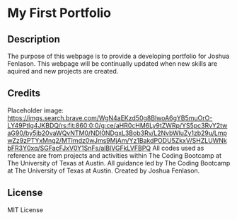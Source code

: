 # My First Portfolio

## Description

The purpose of this webpage is to provide a developing portfolio for Joshua Fenlason. This webpage will be continually updated when new skills are aquired and new projects are created.

## Credits
Placeholder image: https://imgs.search.brave.com/WgN4aEKzd50g8BlwoA6gYB5muOrO-LY49PtIg4JKBDQ/rs:fit:860:0:0/g:ce/aHR0cHM6Ly9tZWRp/YS5pc3RvY2twaG90/by5jb20vaWQvNTM0/NDI0NDgxL3Bob3Rv/L2NvbWluZy1zb29u/LmpwZz9zPTYxMng2/MTImdz0wJms9MjAm/Yz1BakdPODU5ZkxV/SHZLUWNkbFR3Y0xq/SGFacFJxV0Y1SnFs/alBlVGFkLVFBPQ
All codes used as reference are from projects and activities within The Coding Bootcamp at The University of Texas at Austin.
All guidance led by The Coding Bootcamp at The University of Texas at Austin.
Created by Joshua Fenlason.
## License

MIT License